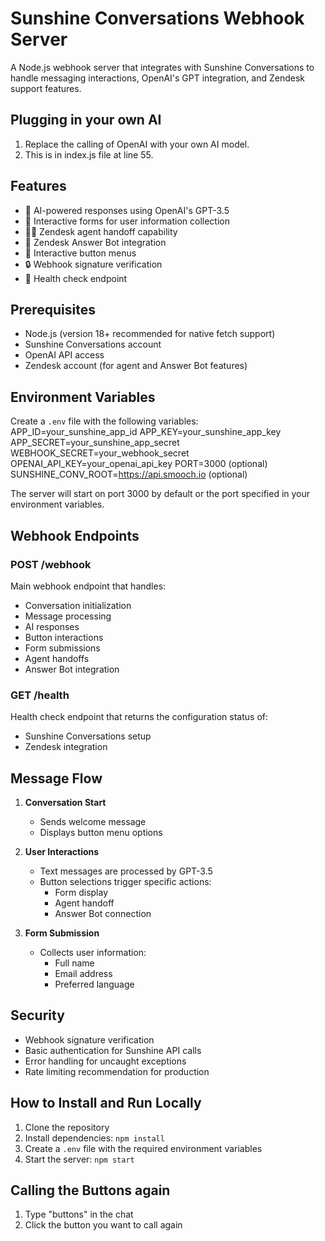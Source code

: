 # Sunshine Conversations Webhook Server

A Node.js webhook server that integrates with Sunshine Conversations to handle messaging interactions, OpenAI's GPT integration, and Zendesk support features.

## Plugging in your own AI

1. Replace the calling of OpenAI with your own AI model.
2. This is in index.js file at line 55.

## Features

- 🤖 AI-powered responses using OpenAI's GPT-3.5
- 📝 Interactive forms for user information collection
- 👨‍💼 Zendesk agent handoff capability
- 🤔 Zendesk Answer Bot integration
- 🔘 Interactive button menus
- 🔒 Webhook signature verification
- 🏥 Health check endpoint

## Prerequisites

- Node.js (version 18+ recommended for native fetch support)
- Sunshine Conversations account
- OpenAI API access
- Zendesk account (for agent and Answer Bot features)

## Environment Variables

Create a `.env` file with the following variables:
APP_ID=your_sunshine_app_id
APP_KEY=your_sunshine_app_key
APP_SECRET=your_sunshine_app_secret
WEBHOOK_SECRET=your_webhook_secret
OPENAI_API_KEY=your_openai_api_key
PORT=3000 (optional)
SUNSHINE_CONV_ROOT=https://api.smooch.io (optional)

The server will start on port 3000 by default or the port specified in your environment variables.

## Webhook Endpoints

### POST /webhook

Main webhook endpoint that handles:

- Conversation initialization
- Message processing
- AI responses
- Button interactions
- Form submissions
- Agent handoffs
- Answer Bot integration

### GET /health

Health check endpoint that returns the configuration status of:

- Sunshine Conversations setup
- Zendesk integration

## Message Flow

1. **Conversation Start**

   - Sends welcome message
   - Displays button menu options

2. **User Interactions**

   - Text messages are processed by GPT-3.5
   - Button selections trigger specific actions:
     - Form display
     - Agent handoff
     - Answer Bot connection

3. **Form Submission**
   - Collects user information:
     - Full name
     - Email address
     - Preferred language

## Security

- Webhook signature verification
- Basic authentication for Sunshine API calls
- Error handling for uncaught exceptions
- Rate limiting recommendation for production

## How to Install and Run Locally

1. Clone the repository
2. Install dependencies: `npm install`
3. Create a `.env` file with the required environment variables
4. Start the server: `npm start`

## Calling the Buttons again

1. Type "buttons" in the chat
2. Click the button you want to call again
